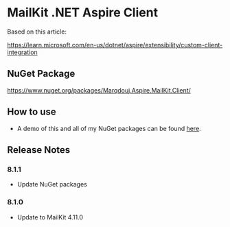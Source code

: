# MailKit .NET Aspire Client

Based on this article:

https://learn.microsoft.com/en-us/dotnet/aspire/extensibility/custom-client-integration

## NuGet Package

https://www.nuget.org/packages/Marqdouj.Aspire.MailKit.Client/

## How to use
- A demo of this and all of my NuGet packages can be found [here](https://github.com/marqdouj/BlazorDemo/).

## Release Notes
### 8.1.1
- Update NuGet packages

### 8.1.0
- Update to MailKit 4.11.0
